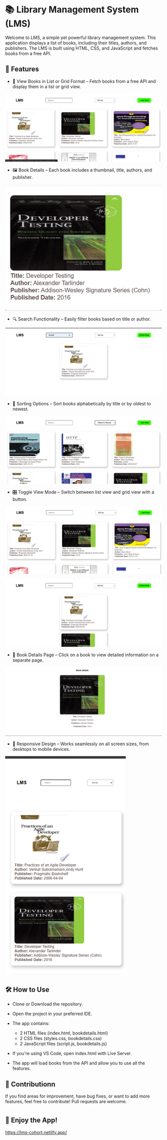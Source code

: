 # 📚 Library Management System (LMS)

Welcome to LMS, a simple yet powerful library management system. This application displays a list of books, including their titles, authors, and publishers. The LMS is built using HTML, CSS, and JavaScript and fetches books from a free API.

## 🚀 Features

- 📖 View Books in List or Grid Format – Fetch books from a free API and display them in a list or grid view.

![alt text](image-11.png)

- 🖼️ Book Details – Each book includes a thumbnail, title, authors, and publisher.

![alt text](image-2.png)

- 🔍 Search Functionality – Easily filter books based on title or author.

![alt text](image-3.png)

- 🔄 Sorting Options – Sort books alphabetically by title or by oldest to newest.

![alt text](image-12.png)

- 🎛 Toggle View Mode – Switch between list view and grid view with a button.

![alt text](image-9.png)

![alt text](image-10.png)

- 📌 Book Details Page – Click on a book to view detailed information on a separate page.

![alt text](image-8.png)

- 📱 Responsive Design – Works seamlessly on all screen sizes, from desktops to mobile devices.

![alt text](image-6.png)

## 🛠️ How to Use

- Clone or Download the repository.
- Open the project in your preferred IDE.
- The app contains:

  - 2 HTML files (index.html, bookdetails.html)
  - 2 CSS files (styles.css, bookdetails.css)
  - 2 JavaScript files (script.js, bookdetails.js)

- If you're using VS Code, open index.html with Live Server.
- The app will load books from the API and allow you to use all the features.

## 🤝 Contributionn

If you find areas for improvement, have bug fixes, or want to add more features, feel free to contribute! Pull requests are welcome.

#


## 🎉 Enjoy the App!
https://lms-cohort.netlify.app/
 